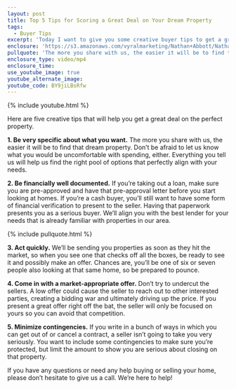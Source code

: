 ```yaml
---
layout: post
title: Top 5 Tips for Scoring a Great Deal on Your Dream Property
tags:
  - Buyer Tips
excerpt: 'Today I want to give you some creative buyer tips to get a great deal on the perfect property.  1. Be very specific about what you want. The more you share with us, the easier it will be to find that dream property.'
enclosure: 'https://s3.amazonaws.com/vyralmarketing/Nathan+Abbott/Nathan+Abbott+Team-+5+tips+to+get+a+great+deal+on+your+dream+home.mp4'
pullquote: 'The more you share with us, the easier it will be to find that dream property.'
enclosure_type: video/mp4
enclosure_time:
use_youtube_image: true
youtube_alternate_image:
youtube_code: BY9jiLBsRfw
---
```



{% include youtube.html %}

Here are five creative tips that will help you get a great deal on the perfect property.

**1. Be very specific about what you want.** The more you share with us, the easier it will be to find that dream property. Don’t be afraid to let us know what you would be uncomfortable with spending, either. Everything you tell us will help us find the right pool of options that perfectly align with your needs.

**2. Be financially well documented.** If you’re taking out a loan, make sure you are pre-approved and have that pre-approval letter before you start looking at homes. If you’re a cash buyer, you’ll still want to have some form of financial verification to present to the seller. Having that paperwork presents you as a serious buyer. We’ll align you with the best lender for your needs that is already familiar with properties in our area.

{% include pullquote.html %}

**3. Act quickly.** We’ll be sending you properties as soon as they hit the market, so when you see one that checks off all the boxes, be ready to see it and possibly make an offer. Chances are, you’ll be one of six or seven people also looking at that same home, so be prepared to pounce.

**4. Come in with a market-appropriate offer.** Don’t try to undercut the sellers. A low offer could cause the seller to reach out to other interested parties, creating a bidding war and ultimately driving up the price. If you present a great offer right off the bat, the seller will only be focused on yours so you can avoid that competition.

**5. Minimize contingencies.** If you write in a bunch of ways in which you can get out of or cancel a contract, a seller isn’t going to take you very seriously. You want to include some contingencies to make sure you’re protected, but limit the amount to show you are serious about closing on that property.

If you have any questions or need any help buying or selling your home, please don’t hesitate to give us a call. We’re here to help!